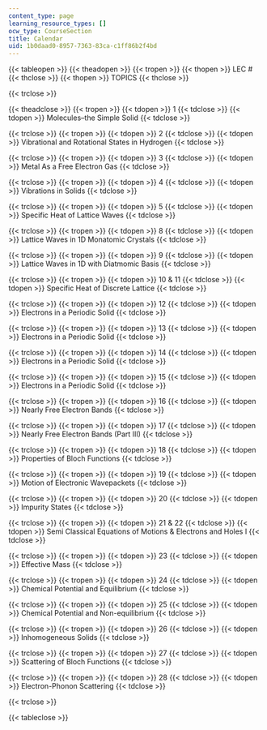 ```yaml
---
content_type: page
learning_resource_types: []
ocw_type: CourseSection
title: Calendar
uid: 1b0daad0-8957-7363-83ca-c1ff86b2f4bd
---
```


{{< tableopen >}}
{{< theadopen >}}
{{< tropen >}}
{{< thopen >}}
LEC #
{{< thclose >}}
{{< thopen >}}
TOPICS
{{< thclose >}}

{{< trclose >}}

{{< theadclose >}}
{{< tropen >}}
{{< tdopen >}}
1
{{< tdclose >}}
{{< tdopen >}}
Molecules–the Simple Solid
{{< tdclose >}}

{{< trclose >}}
{{< tropen >}}
{{< tdopen >}}
2
{{< tdclose >}}
{{< tdopen >}}
Vibrational and Rotational States in Hydrogen
{{< tdclose >}}

{{< trclose >}}
{{< tropen >}}
{{< tdopen >}}
3
{{< tdclose >}}
{{< tdopen >}}
Metal As a Free Electron Gas
{{< tdclose >}}

{{< trclose >}}
{{< tropen >}}
{{< tdopen >}}
4
{{< tdclose >}}
{{< tdopen >}}
Vibrations in Solids
{{< tdclose >}}

{{< trclose >}}
{{< tropen >}}
{{< tdopen >}}
5
{{< tdclose >}}
{{< tdopen >}}
Specific Heat of Lattice Waves
{{< tdclose >}}

{{< trclose >}}
{{< tropen >}}
{{< tdopen >}}
8
{{< tdclose >}}
{{< tdopen >}}
Lattice Waves in 1D Monatomic Crystals
{{< tdclose >}}

{{< trclose >}}
{{< tropen >}}
{{< tdopen >}}
9
{{< tdclose >}}
{{< tdopen >}}
Lattice Waves in 1D with Diatmomic Basis
{{< tdclose >}}

{{< trclose >}}
{{< tropen >}}
{{< tdopen >}}
10 & 11
{{< tdclose >}}
{{< tdopen >}}
Specific Heat of Discrete Lattice
{{< tdclose >}}

{{< trclose >}}
{{< tropen >}}
{{< tdopen >}}
12
{{< tdclose >}}
{{< tdopen >}}
Electrons in a Periodic Solid
{{< tdclose >}}

{{< trclose >}}
{{< tropen >}}
{{< tdopen >}}
13
{{< tdclose >}}
{{< tdopen >}}
Electrons in a Periodic Solid
{{< tdclose >}}

{{< trclose >}}
{{< tropen >}}
{{< tdopen >}}
14
{{< tdclose >}}
{{< tdopen >}}
Electrons in a Periodic Solid
{{< tdclose >}}

{{< trclose >}}
{{< tropen >}}
{{< tdopen >}}
15
{{< tdclose >}}
{{< tdopen >}}
Electrons in a Periodic Solid
{{< tdclose >}}

{{< trclose >}}
{{< tropen >}}
{{< tdopen >}}
16
{{< tdclose >}}
{{< tdopen >}}
Nearly Free Electron Bands
{{< tdclose >}}

{{< trclose >}}
{{< tropen >}}
{{< tdopen >}}
17
{{< tdclose >}}
{{< tdopen >}}
Nearly Free Electron Bands (Part III)
{{< tdclose >}}

{{< trclose >}}
{{< tropen >}}
{{< tdopen >}}
18
{{< tdclose >}}
{{< tdopen >}}
Properties of Bloch Functions
{{< tdclose >}}

{{< trclose >}}
{{< tropen >}}
{{< tdopen >}}
19
{{< tdclose >}}
{{< tdopen >}}
Motion of Electronic Wavepackets
{{< tdclose >}}

{{< trclose >}}
{{< tropen >}}
{{< tdopen >}}
20
{{< tdclose >}}
{{< tdopen >}}
Impurity States
{{< tdclose >}}

{{< trclose >}}
{{< tropen >}}
{{< tdopen >}}
21 & 22
{{< tdclose >}}
{{< tdopen >}}
Semi Classical Equations of Motions & Electrons and Holes I
{{< tdclose >}}

{{< trclose >}}
{{< tropen >}}
{{< tdopen >}}
23
{{< tdclose >}}
{{< tdopen >}}
Effective Mass
{{< tdclose >}}

{{< trclose >}}
{{< tropen >}}
{{< tdopen >}}
24
{{< tdclose >}}
{{< tdopen >}}
Chemical Potential and Equilibrium
{{< tdclose >}}

{{< trclose >}}
{{< tropen >}}
{{< tdopen >}}
25
{{< tdclose >}}
{{< tdopen >}}
Chemical Potential and Non-equilibrium
{{< tdclose >}}

{{< trclose >}}
{{< tropen >}}
{{< tdopen >}}
26
{{< tdclose >}}
{{< tdopen >}}
Inhomogeneous Solids
{{< tdclose >}}

{{< trclose >}}
{{< tropen >}}
{{< tdopen >}}
27
{{< tdclose >}}
{{< tdopen >}}
Scattering of Bloch Functions
{{< tdclose >}}

{{< trclose >}}
{{< tropen >}}
{{< tdopen >}}
28
{{< tdclose >}}
{{< tdopen >}}
Electron-Phonon Scattering
{{< tdclose >}}

{{< trclose >}}

{{< tableclose >}}